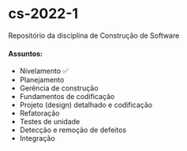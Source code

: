 # cs-2022-1
Repositório da disciplina de Construção de Software

#### Assuntos:

* Nivelamento :white_check_mark:
* Planejamento
* Gerência de construção
* Fundamentos de codificação
* Projeto (design) detalhado e codificação
* Refatoração
* Testes de unidade
* Detecção e remoção de defeitos
* Integração 
